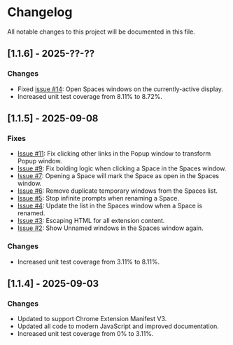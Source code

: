 # Changelog

All notable changes to this project will be documented in this file.

## [1.1.6] - 2025-??-??

### Changes

- Fixed [issue #14](https://github.com/codedread/spaces/issues/14): Open Spaces windows on the currently-active display.
- Increased unit test coverage from 8.11% to 8.72%.


## [1.1.5] - 2025-09-08

### Fixes

- [Issue #11](https://github.com/codedread/spaces/issues/11): Fix clicking other
  links in the Popup window to transform Popup window.
- [Issue #9](https://github.com/codedread/spaces/issues/9): Fix bolding logic
  when clicking a Space in the Spaces window.
- [Issue #7](https://github.com/codedread/spaces/issues/7): Opening a Space will
  mark the Space as open in the Spaces window.
- [Issue #6](https://github.com/codedread/spaces/issues/5): Remove duplicate
  temporary windows from the Spaces list.
- [Issue #5](https://github.com/codedread/spaces/issues/5): Stop infinite
  prompts when renaming a Space.
- [Issue #4](https://github.com/codedread/spaces/issues/4): Update the list in
  the Spaces window when a Space is renamed.
- [Issue #3](https://github.com/codedread/spaces/issues/3): Escaping HTML for
  all extension content.
- [Issue #2](https://github.com/codedread/spaces/issues/2): Show Unnamed windows
  in the Spaces window again.

### Changes

- Increased unit test coverage from 3.11% to 8.11%.

## [1.1.4] - 2025-09-03

### Changes

- Updated to support Chrome Extension Manifest V3.
- Updated all code to modern JavaScript and improved documentation.
- Increased unit test coverage from 0% to 3.11%.
